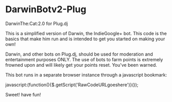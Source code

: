 DarwinBotv2-Plug
================
DarwinThe:Cat:2.0 for Plug.dj

This is a simplified version of Darwin, the IndieGoogle+ bot. This code is the basics that make him run and is intended to get you started on making your own!

Darwin, and other bots on Plug.dj, should be used for moderation and entertainment purposes ONLY. The use of bots to farm points is extremely frowned upon and will likely get your points reset. You've been warned.

This bot runs in a separate browser instance through a javascript bookmark:

javascript:(function(){$.getScript('RawCodeURLgoeshere')}());

Sweet! have fun!
